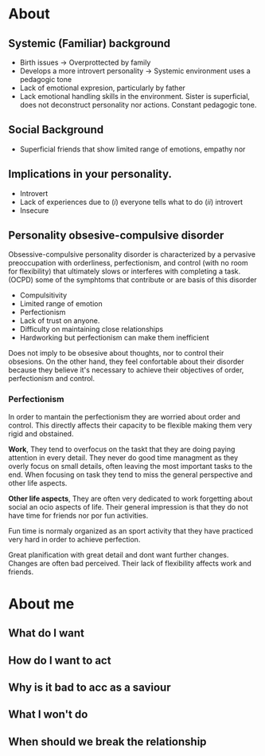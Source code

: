 # About
## Systemic (Familiar) background
- Birth issues $\rightarrow$ Overprottected by family
- Develops a more introvert personality $\rightarrow$  Systemic environment uses a pedagogic tone
- Lack of emotional expresion, particularly by father
- Lack emotional handling skills in the environment. Sister is superficial, does not deconstruct personality nor actions. Constant pedagogic tone. 
## Social Background
- Superficial friends that show limited range of emotions, empathy nor 
## Implications in your personality.
- Introvert
- Lack of experiences due to $(i)$ everyone tells what to do $(ii)$ introvert
- Insecure
  
## Personality obsesive-compulsive disorder
Obsessive-compulsive personality disorder is characterized by a pervasive preoccupation with orderliness, perfectionism, and control (with no room for flexibility) that ultimately slows or interferes with completing a task. (OCPD) some of the symphtoms that contribute or are basis of this disorder
- Compulsitivity
- Limited range of emotion
- Perfectionism
- Lack of trust on anyone.
- Difficulty on maintaining close relationships
- Hardworking but perfectionism can make them inefficient

Does not imply to be obsesive about thoughts, nor to control their obsesions. On the other hand, they feel confortable about their disorder because they believe it's necessary to achieve their objectives of order, perfectionism and control.

### Perfectionism
In order to mantain the perfectionism they are worried about order and control. This directly affects their capacity to be flexible making them very rigid and obstained.

**Work**, They tend to overfocus on the taskt that they are doing paying attention in every detail. They never do good time managment as they overly focus on small details, often leaving the most important tasks to the end. When focusing on task they tend to miss the general perspective and other life aspects.

**Other life aspects**, They are often very dedicated to work forgetting about social an ocio aspects of life. Their general impression is that they do not have time for friends nor por fun activities.

Fun time is normaly organized as an sport activity that they have practiced very hard in order to achieve perfection.

Great planification with great detail and dont want further changes. Changes are often bad perceived. Their lack of flexibility affects work and friends.





# About me
## What do I want
## How do I want to act
## Why is it bad to acc as a saviour
## What I won't do
## When should we break the relationship
